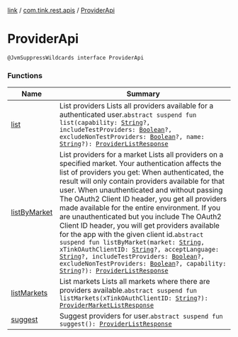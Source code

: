 [link](../../index.md) / [com.tink.rest.apis](../index.md) / [ProviderApi](./index.md)

# ProviderApi

`@JvmSuppressWildcards interface ProviderApi`

### Functions

| Name | Summary |
|---|---|
| [list](list.md) | List providers Lists all providers available for a authenticated user.`abstract suspend fun list(capability: `[`String`](https://kotlinlang.org/api/latest/jvm/stdlib/kotlin/-string/index.html)`?, includeTestProviders: `[`Boolean`](https://kotlinlang.org/api/latest/jvm/stdlib/kotlin/-boolean/index.html)`?, excludeNonTestProviders: `[`Boolean`](https://kotlinlang.org/api/latest/jvm/stdlib/kotlin/-boolean/index.html)`?, name: `[`String`](https://kotlinlang.org/api/latest/jvm/stdlib/kotlin/-string/index.html)`?): `[`ProviderListResponse`](../../com.tink.rest.models/-provider-list-response/index.md) |
| [listByMarket](list-by-market.md) | List providers for a market Lists all providers on a specified market. Your authentication affects the list of providers you get: When authenticated, the result will only contain providers available for that user. When unauthenticated and without passing The OAuth2 Client ID header, you get all providers made available for the entire environment. If you are unauthenticated but you include The OAuth2 Client ID header, you will get providers available for the app with the given client id.`abstract suspend fun listByMarket(market: `[`String`](https://kotlinlang.org/api/latest/jvm/stdlib/kotlin/-string/index.html)`, xTinkOAuthClientID: `[`String`](https://kotlinlang.org/api/latest/jvm/stdlib/kotlin/-string/index.html)`?, acceptLanguage: `[`String`](https://kotlinlang.org/api/latest/jvm/stdlib/kotlin/-string/index.html)`?, includeTestProviders: `[`Boolean`](https://kotlinlang.org/api/latest/jvm/stdlib/kotlin/-boolean/index.html)`?, excludeNonTestProviders: `[`Boolean`](https://kotlinlang.org/api/latest/jvm/stdlib/kotlin/-boolean/index.html)`?, capability: `[`String`](https://kotlinlang.org/api/latest/jvm/stdlib/kotlin/-string/index.html)`?): `[`ProviderListResponse`](../../com.tink.rest.models/-provider-list-response/index.md) |
| [listMarkets](list-markets.md) | List markets Lists all markets where there are providers available.`abstract suspend fun listMarkets(xTinkOAuthClientID: `[`String`](https://kotlinlang.org/api/latest/jvm/stdlib/kotlin/-string/index.html)`?): `[`ProviderMarketListResponse`](../../com.tink.rest.models/-provider-market-list-response/index.md) |
| [suggest](suggest.md) | Suggest providers for user.`abstract suspend fun suggest(): `[`ProviderListResponse`](../../com.tink.rest.models/-provider-list-response/index.md) |
